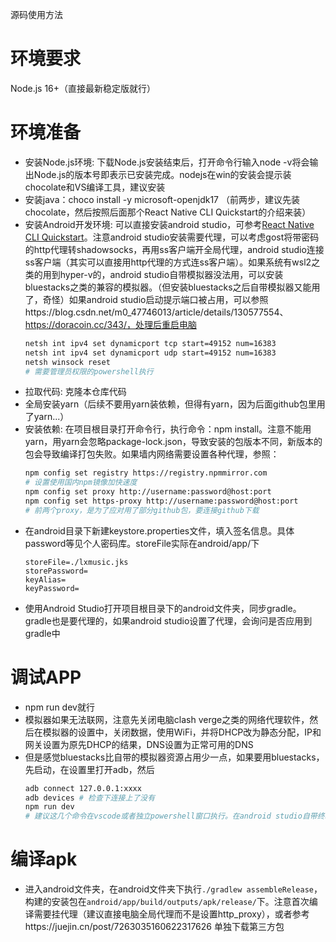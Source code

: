 源码使用方法

# 环境要求
Node.js 16+（直接最新稳定版就行）

# 环境准备

- 安装Node.js环境: 下载Node.js安装结束后，打开命令行输入node -v将会输出Node.js的版本号即表示已安装完成。nodejs在win的安装会提示装chocolate和VS编译工具，建议安装
- 安装java：choco install -y microsoft-openjdk17 （前两步，建议先装chocolate，然后按照后面那个React Native CLI Quickstart的介绍来装）
- 安装Android开发环境: 可以直接安装android studio，可参考[React Native CLI Quickstart](https://reactnative.dev/docs/environment-setup)。注意android studio安装需要代理，可以考虑gost将带密码的http代理转shadowsocks，再用ss客户端开全局代理，android studio连接ss客户端（其实可以直接用http代理的方式连ss客户端）。如果系统有wsl2之类的用到hyper-v的，android studio自带模拟器没法用，可以安装bluestacks之类的兼容的模拟器。（但安装bluestacks之后自带模拟器又能用了，奇怪）如果android studio启动提示端口被占用，可以参照https://blog.csdn.net/m0_47746013/article/details/130577554、https://doracoin.cc/343/，处理后重启电脑
    ```bash
    netsh int ipv4 set dynamicport tcp start=49152 num=16383
    netsh int ipv4 set dynamicport udp start=49152 num=16383
    netsh winsock reset
    # 需要管理员权限的powershell执行
    ```
- 拉取代码: 克隆本仓库代码
- 全局安装yarn（后续不要用yarn装依赖，但得有yarn，因为后面github包里用了yarn...）
- 安装依赖: 在项目根目录打开命令行，执行命令：npm install。注意不能用yarn，用yarn会忽略package-lock.json，导致安装的包版本不同，新版本的包会导致编译打包失败。如果墙内网络需要设置各种代理，参照：
    ```bash
    npm config set registry https://registry.npmmirror.com
    # 设置使用国内npm镜像加快速度
    npm config set proxy http://username:password@host:port
    npm config set https-proxy http://username:password@host:port
    # 前两个proxy，是为了应对用了部分github包，要连接github下载
    ```
- 在android目录下新建keystore.properties文件，填入签名信息。具体password等见个人密码库。storeFile实际在android/app/下
    ```text
    storeFile=./lxmusic.jks
    storePassword=
    keyAlias=
    keyPassword=
    ```
- 使用Android Studio打开项目根目录下的android文件夹，同步gradle。gradle也是要代理的，如果android studio设置了代理，会询问是否应用到gradle中

# 调试APP
- npm run dev就行
- 模拟器如果无法联网，注意先关闭电脑clash verge之类的网络代理软件，然后在模拟器的设置中，关闭数据，使用WiFi，并将DHCP改为静态分配，IP和网关设置为原先DHCP的结果，DNS设置为正常可用的DNS
- 但是感觉bluestacks比自带的模拟器资源占用少一点，如果要用bluestacks，先启动，在设置里打开adb，然后
    ```bash
    adb connect 127.0.0.1:xxxx
    adb devices # 检查下连接上了没有
    npm run dev
    # 建议这几个命令在vscode或者独立powershell窗口执行。在android studio自带终端好像还是调用了自带的模拟器
    ```

# 编译apk
- 进入android文件夹，在android文件夹下执行`./gradlew assembleRelease`，构建的安装包在`android/app/build/outputs/apk/release/`下。注意首次编译需要挂代理（建议直接电脑全局代理而不是设置http_proxy），或者参考https://juejin.cn/post/7263035160622317626 单独下载第三方包